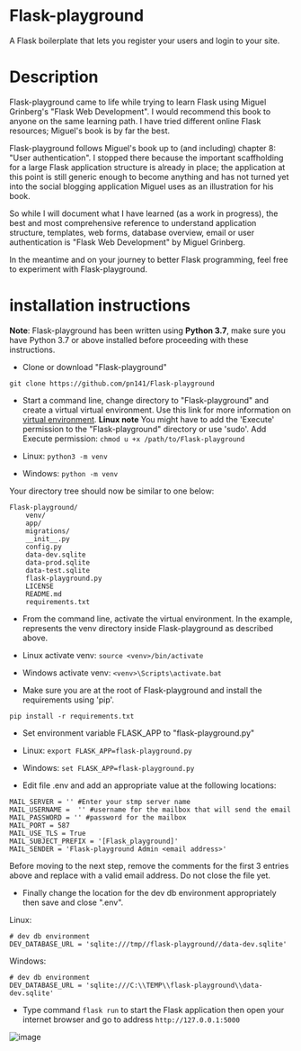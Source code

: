 # Flask-playground
A Flask boilerplate that lets you register your users and login to your site.

# Description
Flask-playground came to life while trying to learn Flask using Miguel Grinberg's "Flask Web Development". I would recommend this book to anyone on the same learning path. I have tried different online Flask resources; Miguel's book is by far the best.

Flask-playground follows Miguel's book up to (and including) chapter 8: "User authentication". I stopped there because the important scaffholding for a large Flask application structure is already in place; the application at this point is still generic enough to become anything and has not turned yet into the social blogging application Miguel uses as an illustration for his book. 

So while I will document what I have learned (as a work in progress), the best and most comprehensive reference to understand application structure, templates, web forms, database overview, email or user authentication is "Flask Web Development" by Miguel Grinberg.

In the meantime and on your journey to better Flask programming, feel free to experiment with Flask-playground.

# installation instructions
 **Note**: Flask-playground has been written using **Python 3.7**, make sure you have Python 3.7 or above installed before proceeding with these instructions.
 
   - Clone or download "Flask-playground"
 
 ```git clone https://github.com/pn141/Flask-playground```
 
 - Start a command line, change directory to "Flask-playground" and create a virtual virtual environment. Use this link for more information on [virtual environment](https://docs.python.org/3/library/venv.html).
**Linux note** You might have to add the 'Execute' permission to the "Flask-playground" directory or use 'sudo'.
Add Execute permission: ```chmod u +x /path/to/Flask-playground```
 
  - Linux: ```python3 -m venv``` 
  - Windows: ```python -m venv```
 
 Your directory tree should now be similar to one below:
 
 ```
 Flask-playground/
     venv/
     app/
     migrations/
     __init__.py
     config.py
     data-dev.sqlite
     data-prod.sqlite
     data-test.sqlite
     flask-playground.py
     LICENSE
     README.md
     requirements.txt
 ```
     
 - From the command line, activate the virtual environment. In the example, <venv> represents the venv directory inside Flask-playground as described above.
 
  - Linux activate venv: ```source <venv>/bin/activate```
  - Windows activate venv: ```<venv>\Scripts\activate.bat```
  
 - Make sure you are at the root of Flask-playground and install the requirements using 'pip'. 
 
 ```pip install -r requirements.txt```
 
 - Set environment variable FLASK_APP to "flask-playground.py"
 
  - Linux: ```export FLASK_APP=flask-playground.py```
  - Windows: ```set FLASK_APP=flask-playground.py```
  
  - Edit file .env and add an appropriate value at the following locations:
  
  ```
  MAIL_SERVER = '' #Enter your stmp server name
  MAIL_USERNAME =  '' #username for the mailbox that will send the email
  MAIL_PASSWORD = '' #password for the mailbox
  MAIL_PORT = 587
  MAIL_USE_TLS = True
  MAIL_SUBJECT_PREFIX = '[Flask_playground]'
  MAIL_SENDER = 'Flask-playground Admin <email address>'
  ```
  Before moving to the next step, remove the comments for the first 3 entries above and replace <email address> with a valid email address. Do not close the file yet.
  
  - Finally change the location for the dev db environment appropriately then save and close ".env". 
  
  Linux:
  ```
  # dev db environment
  DEV_DATABASE_URL = 'sqlite:///tmp//flask-playground//data-dev.sqlite'
  ```
  Windows:
  ```
  # dev db environment
  DEV_DATABASE_URL = 'sqlite:///C:\\TEMP\\flask-playground\\data-dev.sqlite'
  ```
  - Type command ```flask run``` to start the Flask application then open your internet browser and go to address `http://127.0.0.1:5000`
  
  ![image](https://user-images.githubusercontent.com/22979434/73269012-e68b1180-41d3-11ea-8ae4-48b73c4f1dc6.png)
